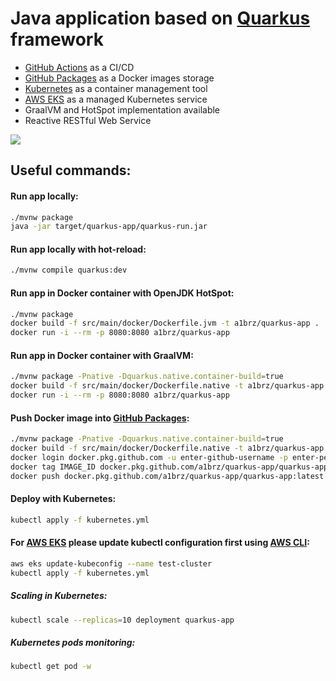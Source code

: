# Java application based on [Quarkus](https://quarkus.io) framework
 - [GitHub Actions](https://github.com/features/actions) as a CI/CD
 - [GitHub Packages](https://github.com/features/packages) as a Docker images storage
 - [Kubernetes](https://kubernetes.io) as a container management tool
 - [AWS EKS](https://aws.amazon.com/eks/) as a managed Kubernetes service
 - GraalVM and HotSpot implementation available
 - Reactive RESTful Web Service

![](https://github.com/a1brz/quarkus-app/workflows/Build/badge.svg)

## Useful commands:


#### Run app locally:
```bash
./mvnw package
java -jar target/quarkus-app/quarkus-run.jar
```

#### Run app locally with hot-reload:
```bash
./mvnw compile quarkus:dev
```

#### Run app in Docker container with OpenJDK HotSpot:
```bash
./mvnw package
docker build -f src/main/docker/Dockerfile.jvm -t a1brz/quarkus-app .
docker run -i --rm -p 8080:8080 a1brz/quarkus-app
```

#### Run app in Docker container with GraalVM:
```bash
./mvnw package -Pnative -Dquarkus.native.container-build=true
docker build -f src/main/docker/Dockerfile.native -t a1brz/quarkus-app .
docker run -i --rm -p 8080:8080 a1brz/quarkus-app
```

#### Push Docker image into [GitHub Packages](https://github.com/features/packages):
```bash
./mvnw package -Pnative -Dquarkus.native.container-build=true
docker build -f src/main/docker/Dockerfile.native -t a1brz/quarkus-app .
docker login docker.pkg.github.com -u enter-github-username -p enter-personal-access-token
docker tag IMAGE_ID docker.pkg.github.com/a1brz/quarkus-app/quarkus-app:latest
docker push docker.pkg.github.com/a1brz/quarkus-app/quarkus-app:latest      
```

#### Deploy with Kubernetes: 
```bash
kubectl apply -f kubernetes.yml
```

#### For [AWS EKS](https://aws.amazon.com/eks/) please update kubectl configuration first using [AWS CLI](https://aws.amazon.com/cli/):
```bash
aws eks update-kubeconfig --name test-cluster
kubectl apply -f kubernetes.yml
```

##### Scaling in Kubernetes:
```bash
kubectl scale --replicas=10 deployment quarkus-app
```

##### Kubernetes pods monitoring:
```bash
kubectl get pod -w
```

